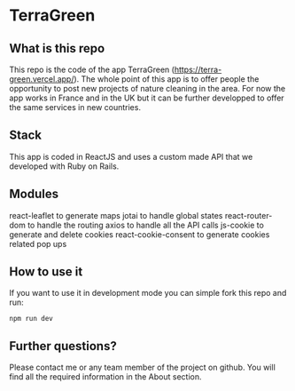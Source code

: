 # TerraGreen

## What is this repo

This repo is the code of the app TerraGreen (https://terra-green.vercel.app/).
The whole point of this app is to offer people the opportunity to post new projects of nature cleaning in the area. 
For now the app works in France and in the UK but it can be further developped to offer the same services in new countries.

## Stack

This app is coded in ReactJS and uses a custom made API that we developed with Ruby on Rails.

## Modules

react-leaflet to generate maps
jotai to handle global states
react-router-dom to handle the routing
axios to handle all the API calls
js-cookie to generate and delete cookies
react-cookie-consent to generate cookies related pop ups

## How to use it

If you want to use it in development mode you can simple fork this repo and run:

```
npm run dev
```

## Further questions?

Please contact me or any team member of the project on github. You will find all the required information in the About section.